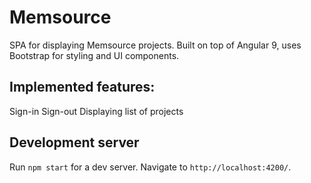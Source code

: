 # Memsource
SPA for displaying Memsource projects. Built on top of Angular 9, uses Bootstrap for styling and UI components.


## Implemented features:
Sign-in
Sign-out
Displaying list of projects

## Development server
Run `npm start` for a dev server. Navigate to `http://localhost:4200/`.

